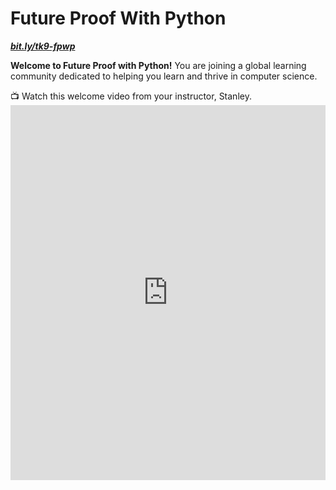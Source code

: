 # Future Proof With Python

**_[bit.ly/tk9-fpwp](https://bit.ly/tk9-fpwp)_**

**Welcome to Future Proof with Python!** You are joining a global learning community dedicated to helping you learn and thrive in computer science.

<aside>
  📺 Watch this welcome video from your instructor, Stanley.
</aside>

<div style="position: relative; height: 100%; width: 100%;">
    <iframe width="100%" height="600" src="https://youtu.be/EBCXZTbOv74" title="Welcome to Future Proof with Python - Try Kibo" frameborder="0" allow=" accelerometer; autoplay; clipboard-write; encrypted-media; gyroscope; picture-in-picture" allowfullscreen></iframe>
</div>

## What you'll learn

This course provides a foundation in Python programming, one of the most versatile and useful programming languages. You will learn core programming concepts such as variables, functions, conditionals and loops.

The course culminates in a project where you'll create a Python programs that are dynamic

## Course Overview

* Week 1: Working with data
* Week 2: Conditionals
* Week 3: Loops
* Week 4: Lists and loops
* Week 5: Review and Final Project

## How the course works

There are multiple ways you'll learn in this course:

* Read and engage with the materials on this site
* Attend live class and complete the activities in class
* Practice with exercises to try out the concepts
* Complete projects to demonstrate what you have learned

Active engagement is necessary for success in the course! You should try building various programs, so that you can explore the concepts in a variety of ways.

You are encouraged to seek out additional practice outside of the practice problems included in the course.


## Program schedule

Below is the  schedule for the program. Each day, your community managers will post a "Daily Peak" in Discord to share events for the day.

<div style="width:100%;height:500px;"><iframe src="https://docs.google.com/presentation/d/e/2PACX-1vTLFayXhj7x-r-CJ-0VdGMpK8w-8FtAo2zv2sqslFHRZes9CgoSenIc_V26HrDwDn_QAzp_v7q81Z6J/embed?" frameborder="0" sandbox="allow-scripts allow-popups allow-top-navigation-by-user-activation allow-forms allow-same-origin" allowfullscreen="" style="width: 100%; height: 100%; border-radius: 1px; pointer-events: auto; background-color: white;"></iframe></div>

---

Copyright © 2022 Kibo, Inc. All Rights Reserved.
